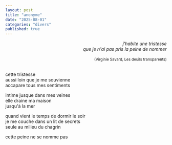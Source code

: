 ```yaml
---
layout: post
title: "anonyme"
date: "2025-08-01"
categories: "divers"
published: true
---
```


<div style="text-align: right; font-style: italic;">
  j'habite une tristesse<br/>
  que je n'ai pas pris la peine de nommer<br/>
  <br/>
  <sup style="font-style: normal;">(Virginie Savard, Les deuils transparents)</sup>  
</div>
<br/>  

cette tristesse  
aussi loin que je me souvienne  
accapare tous mes sentiments  

intime jusque dans mes veines  
elle draine ma maison  
jusqu'à la mer  

quand vient le temps de dormir le soir  
je me couche dans un lit de secrets  
seule au milieu du chagrin  

cette peine ne se nomme pas  
